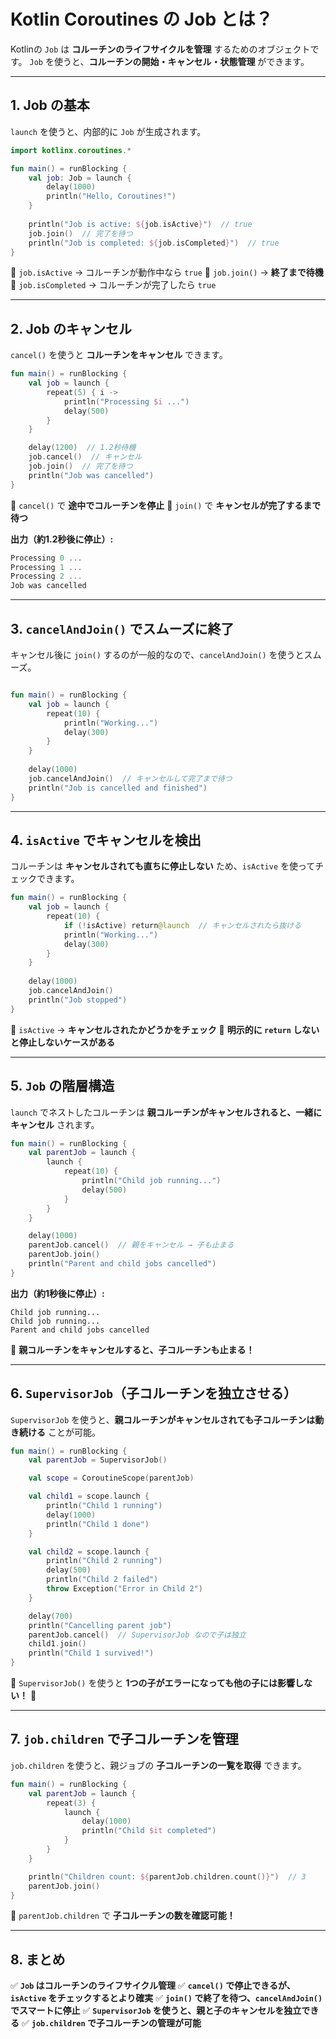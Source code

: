 # **Kotlin Coroutines の Job とは？**

Kotlinの `Job` は **コルーチンのライフサイクルを管理** するためのオブジェクトです。
`Job` を使うと、**コルーチンの開始・キャンセル・状態管理** ができます。

------

## **1. Job の基本**

`launch` を使うと、内部的に `Job` が生成されます。

```kotlin
import kotlinx.coroutines.*

fun main() = runBlocking {
    val job: Job = launch {
        delay(1000)
        println("Hello, Coroutines!")
    }
    
    println("Job is active: ${job.isActive}")  // true
    job.join()  // 完了を待つ
    println("Job is completed: ${job.isCompleted}")  // true
}
```

🔹 `job.isActive` → コルーチンが動作中なら `true`
🔹 `job.join()` → **終了まで待機**
🔹 `job.isCompleted` → コルーチンが完了したら `true`

------

## **2. Job のキャンセル**

`cancel()` を使うと **コルーチンをキャンセル** できます。

```kotlin
fun main() = runBlocking {
    val job = launch {
        repeat(5) { i ->
            println("Processing $i ...")
            delay(500)
        }
    }

    delay(1200)  // 1.2秒待機
    job.cancel()  // キャンセル
    job.join()  // 完了を待つ
    println("Job was cancelled")
}
```

🔹 `cancel()` で **途中でコルーチンを停止**
🔹 `join()` で **キャンセルが完了するまで待つ**

**出力（約1.2秒後に停止）:**

```kotlin
Processing 0 ...
Processing 1 ...
Processing 2 ...
Job was cancelled
```

------

## **3. `cancelAndJoin()` でスムーズに終了**

キャンセル後に `join()` するのが一般的なので、`cancelAndJoin()` を使うとスムーズ。

```kotlin

fun main() = runBlocking {
    val job = launch {
        repeat(10) {
            println("Working...")
            delay(300)
        }
    }
    
    delay(1000)
    job.cancelAndJoin()  // キャンセルして完了まで待つ
    println("Job is cancelled and finished")
}
```

------

## **4. `isActive` でキャンセルを検出**

コルーチンは **キャンセルされても直ちに停止しない** ため、`isActive` を使ってチェックできます。

```kotlin
fun main() = runBlocking {
    val job = launch {
        repeat(10) {
            if (!isActive) return@launch  // キャンセルされたら抜ける
            println("Working...")
            delay(300)
        }
    }
    
    delay(1000)
    job.cancelAndJoin()
    println("Job stopped")
}
```

🔹 `isActive` → **キャンセルされたかどうかをチェック**
🔹 **明示的に `return` しないと停止しないケースがある**

------

## **5. `Job` の階層構造**

`launch` でネストしたコルーチンは **親コルーチンがキャンセルされると、一緒にキャンセル** されます。

```kotlin
fun main() = runBlocking {
    val parentJob = launch {
        launch {
            repeat(10) {
                println("Child job running...")
                delay(500)
            }
        }
    }

    delay(1000)
    parentJob.cancel()  // 親をキャンセル → 子も止まる
    parentJob.join()
    println("Parent and child jobs cancelled")
}
```

**出力（約1秒後に停止）:**

```
Child job running...
Child job running...
Parent and child jobs cancelled
```

🔹 **親コルーチンをキャンセルすると、子コルーチンも止まる！**

------

## **6. `SupervisorJob`（子コルーチンを独立させる）**

`SupervisorJob` を使うと、**親コルーチンがキャンセルされても子コルーチンは動き続ける** ことが可能。

```kotlin
fun main() = runBlocking {
    val parentJob = SupervisorJob()

    val scope = CoroutineScope(parentJob)

    val child1 = scope.launch {
        println("Child 1 running")
        delay(1000)
        println("Child 1 done")
    }

    val child2 = scope.launch {
        println("Child 2 running")
        delay(500)
        println("Child 2 failed")
        throw Exception("Error in Child 2")
    }

    delay(700)
    println("Cancelling parent job")
    parentJob.cancel()  // SupervisorJob なので子は独立
    child1.join()
    println("Child 1 survived!")
}
```

🔹 `SupervisorJob()` を使うと **1つの子がエラーになっても他の子には影響しない！** 🚀

------

## **7. `job.children` で子コルーチンを管理**

`job.children` を使うと、親ジョブの **子コルーチンの一覧を取得** できます。

```kotlin
fun main() = runBlocking {
    val parentJob = launch {
        repeat(3) {
            launch {
                delay(1000)
                println("Child $it completed")
            }
        }
    }

    println("Children count: ${parentJob.children.count()}")  // 3
    parentJob.join()
}
```

🔹 `parentJob.children` で **子コルーチンの数を確認可能！**

------

## **8. まとめ**

✅ **`Job` はコルーチンのライフサイクル管理**
✅ **`cancel()` で停止できるが、`isActive` をチェックするとより確実**
✅ **`join()` で終了を待つ、`cancelAndJoin()` でスマートに停止**
✅ **`SupervisorJob` を使うと、親と子のキャンセルを独立できる**
✅ **`job.children` で子コルーチンの管理が可能**